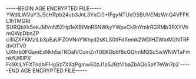 -----BEGIN AGE ENCRYPTED FILE-----
YWdlLWVuY3J5cHRpb24ub3JnL3YxCi0+IFgyNTUxOSBUVEMzWnQ4VFFKL1hTMGRt
SURQbXk5ekJMVnN5ZHp1eXBIMnRSNWkyYWpvCk9nYmIrRGRMb3RXYVhmQWpDbnZP
c3liZXFKMzlLb3pEaUFZOVNnYWhyd2sKLS0tIFdXemk2WDlHZWtoM2NTRFdvOTV0
UXhrb0FGamExNkh5aTROalVCcmZnT0EKDb6f8cGQhnMQSc5wWNWTaFmnkfU/6IPX
Fc9XiLYFXTndblFHgSz7XXzPgmw60zJ1pSJ9zVlbaZbAQo5pY7eWn7p2
-----END AGE ENCRYPTED FILE-----
